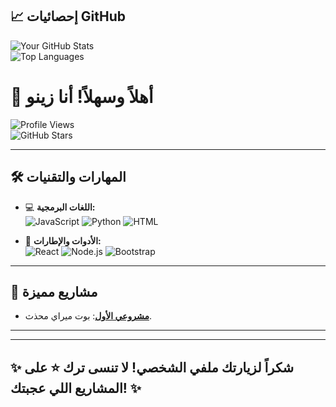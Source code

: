
## 📈 **إحصائيات GitHub**
![Your GitHub Stats](https://github-readme-stats.vercel.app/api?username=zinen33&show_icons=true&theme=radical)  
![Top Languages](https://github-readme-stats.vercel.app/api/top-langs/?username=zinen33&layout=compact&theme=radical)

# 👋 أهلاً وسهلاً! أنا زينو

![Profile Views](https://komarev.com/ghpvc/?username=zinen33&color=blue)  
![GitHub Stars](https://img.shields.io/github/stars/zinen33?style=social)  

---

## 🛠️ **المهارات والتقنيات**
- 💻 **اللغات البرمجية:**  
  ![JavaScript](https://img.shields.io/badge/-JavaScript-F7DF1E?logo=javascript&logoColor=black)
  ![Python](https://img.shields.io/badge/-Python-3776AB?logo=python&logoColor=white)
  ![HTML](https://img.shields.io/badge/-HTML-E34F26?logo=html5&logoColor=white)

- 🧰 **الأدوات والإطارات:**  
  ![React](https://img.shields.io/badge/-React-61DAFB?logo=react&logoColor=black)
  ![Node.js](https://img.shields.io/badge/-Node.js-339933?logo=node.js&logoColor=white)
  ![Bootstrap](https://img.shields.io/badge/-Bootstrap-7952B3?logo=bootstrap&logoColor=white)

---

## 🌟 **مشاريع مميزة**
- [**مشروعي الأول**](https://github.com/zinen33/LUNA-MI): بوت ميراي محذث.  

---



---

## ✨ شكراً لزيارتك ملفي الشخصي! لا تنسى ترك ⭐ على المشاريع اللي عجبتك! ✨
